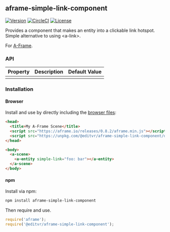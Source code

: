## aframe-simple-link-component

[![Version](http://img.shields.io/npm/v/@editvr/aframe-simple-link-component.svg?style=flat-square)](https://npmjs.org/package/aframe-dialog-popup-component)
[![CircleCI](http://img.shields.io/circleci/project/github/EditVR/aframe-simple-link-component.svg?style=flat-square)](https://npmjs.org/package/@editvr/aframe-dialog-popup-component)
[![License](http://img.shields.io/npm/l/@editvr/aframe-simple-link-component.svg?style=flat-square)](https://npmjs.org/package/aframe-dialog-popup-component)

Provides a component that makes an entity into a clickable link hotspot. Simple alternative to using &lt;a-link&gt;.

For [A-Frame](https://aframe.io).

### API

| Property | Description | Default Value |
| -------- | ----------- | ------------- |
|          |             |               |

### Installation

#### Browser

Install and use by directly including the [browser files](dist):

```html
<head>
  <title>My A-Frame Scene</title>
  <script src="https://aframe.io/releases/0.8.2/aframe.min.js"></script>
  <script src="https://unpkg.com/@editvr/aframe-simple-link-component/dist/aframe-simple-link-component.min.js"></script>
</head>

<body>
  <a-scene>
    <a-entity simple-link="foo: bar"></a-entity>
  </a-scene>
</body>
```

#### npm

Install via npm:

```bash
npm install aframe-simple-link-component
```

Then require and use.

```js
require('aframe');
require('@editvr/aframe-simple-link-component');
```

